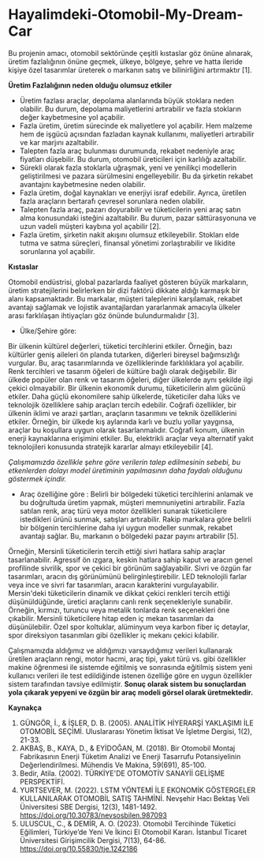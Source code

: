 # Hayalimdeki-Otomobil-My-Dream-Car

Bu projenin amacı, otomobil sektöründe çeşitli kıstaslar göz önüne alınarak, üretim fazlalığının önüne geçmek, ülkeye, bölgeye, şehre ve hatta ileride kişiye özel tasarımlar üreterek o markanın satış ve bilinirliğini artırmaktır [1].

**Üretim Fazlalığının neden olduğu olumsuz etkiler** 

- Üretim fazlası araçlar, depolama alanlarında büyük stoklara neden olabilir. Bu durum, depolama maliyetlerini artırabilir ve fazla stokların değer kaybetmesine yol açabilir.
- Fazla üretim, üretim sürecinde ek maliyetlere yol açabilir. Hem malzeme hem de işgücü açısından fazladan kaynak kullanımı, maliyetleri artırabilir ve kar marjını azaltabilir.
- Talepten fazla araç bulunması durumunda, rekabet nedeniyle araç fiyatları düşebilir. Bu durum, otomobil üreticileri için karlılığı azaltabilir.
- Sürekli olarak fazla stoklarla uğraşmak, yeni ve yenilikçi modellerin geliştirilmesi ve pazara sürülmesini engelleyebilir. Bu da şirketin rekabet avantajını kaybetmesine neden olabilir.
- Fazla üretim, doğal kaynakları ve enerjiyi israf edebilir. Ayrıca, üretilen fazla araçların bertarafı çevresel sorunlara neden olabilir.
- Talepten fazla araç, pazarı doyurabilir ve tüketicilerin yeni araç satın alma konusundaki isteğini azaltabilir. Bu durum, pazar sättürasyonuna ve uzun vadeli müşteri kaybına yol açabilir [2].
- Fazla üretim, şirketin nakit akışını olumsuz etkileyebilir. Stokları elde tutma ve satma süreçleri, finansal yönetimi zorlaştırabilir ve likidite sorunlarına yol açabilir.

**Kıstaslar**

Otomobil endüstrisi, global pazarlarda faaliyet gösteren büyük markaların, üretim stratejilerini belirlerken bir dizi faktörü dikkate aldığı karmaşık bir alanı kapsamaktadır. Bu markalar, müşteri taleplerini karşılamak, rekabet avantajı sağlamak ve lojistik avantajlardan yararlanmak amacıyla ülkeler arası farklılaşan ihtiyaçları göz önünde bulundurmalıdır [3].

- Ülke/Şehire göre:

Bir ülkenin kültürel değerleri, tüketici tercihlerini etkiler. Örneğin, bazı kültürler geniş aileleri ön planda tutarken, diğerleri bireysel bağımsızlığı vurgular. Bu, araç tasarımlarında ve özelliklerinde farklılıklara yol açabilir. Renk tercihleri ve tasarım öğeleri de kültüre bağlı olarak değişebilir. Bir ülkede popüler olan renk ve tasarım öğeleri, diğer ülkelerde aynı şekilde ilgi çekici olmayabilir. Bir ülkenin ekonomik durumu, tüketicilerin alım gücünü etkiler. Daha güçlü ekonomilere sahip ülkelerde, tüketiciler daha lüks ve teknolojik özelliklere sahip araçları tercih edebilir. Coğrafi özellikler, bir ülkenin iklimi ve arazi şartları, araçların tasarımını ve teknik özelliklerini etkiler. Örneğin, bir ülkede kış aylarında karlı ve buzlu yollar yaygınsa, araçlar bu koşullara uygun olarak tasarlanmalıdır. Coğrafi konum, ülkenin enerji kaynaklarına erişimini etkiler. Bu, elektrikli araçlar veya alternatif yakıt teknolojileri konusunda stratejik kararlar almayı etkileyebilir [4].

_Çalışmamızda özellikle şehre göre verilerin talep edilmesinin sebebi, bu etkenlerden dolayı model üretiminin yapılmasının daha faydalı olduğunu göstermek içindir._

- Araç özelliğine göre : 
Belirli bir bölgedeki tüketici tercihlerini anlamak ve bu doğrultuda üretim yapmak, müşteri memnuniyetini artırabilir. Fazla satılan renk, araç türü veya motor özellikleri sunarak tüketicilere istedikleri ürünü sunmak, satışları artırabilir. Rakip markalara göre belirli bir bölgenin tercihlerine daha iyi uygun modeller sunmak, rekabet avantajı sağlar. Bu, markanın o bölgedeki pazar payını artırabilir [5]. 

Örneğin, Mersinli tüketicilerin tercih ettiği sivri hatlara sahip araçlar tasarlanabilir. Agressif ön ızgara, keskin hatlara sahip kaput ve aracın genel profilinde sivrilik, spor ve çekici bir görünüm sağlayabilir. Sivri ve özgün far tasarımları, aracın dış görünümünü belirginleştirebilir. LED teknolojili farlar veya ince ve sivri far tasarımları, aracın karakterini vurgulayabilir. Mersin'deki tüketicilerin dinamik ve dikkat çekici renkleri tercih ettiği düşünüldüğünde, üretici araçlarını canlı renk seçenekleriyle sunabilir. Örneğin, kırmızı, turuncu veya metalik tonlarda renk seçenekleri öne çıkabilir. Mersinli tüketicilere hitap eden iç mekan tasarımları da düşünülebilir. Özel spor koltuklar, alüminyum veya karbon fiber iç detaylar, spor direksiyon tasarımları gibi özellikler iç mekanı çekici kılabilir.

 Çalışmamızda aldığımız ve aldığımızı varsaydığımız verileri kullanarak üretilen araçların rengi, motor hacmi, araç tipi, yakıt türü vs. gibi özellikler makine öğrenmesi ile sistemde eğitilmiş ve sonrasında eğitilmiş sistem yeni kullanıcı verileri ile test edildiğinde istenen özelliğe göre en uygun özellikler sistem tarafından tavsiye edilmiştir. **Sonuç olarak sistem bu sonuçlardan yola çıkarak yepyeni ve özgün bir araç modeli görsel olarak üretmektedir.**

**Kaynakça**
1. GÜNGÖR, İ., & İŞLER, D. B. (2005). ANALİTİK HİYERARŞİ YAKLAŞIMI İLE OTOMOBİL SEÇİMİ. Uluslararası Yönetim İktisat Ve İşletme Dergisi, 1(2), 21-33.
2. AKBAŞ, B., KAYA, D., & EYİDOĞAN, M. (2018). Bir Otomobil Montaj Fabrikasının Enerji Tüketim Analizi ve Enerji Tasarrufu Potansiyelinin Değerlendirilmesi. Mühendis Ve Makina, 59(691), 85-100.
3. Bedir, Atila. (2002). TÜRKİYE'DE OTOMOTİV SANAYİİ GELİŞME PERSPEKTİFİ. 
4. YURTSEVER, M. (2022). LSTM YÖNTEMİ İLE EKONOMİK GÖSTERGELER KULLANILARAK OTOMOBİL SATIŞ TAHMİNİ. Nevşehir Hacı Bektaş Veli Üniversitesi SBE Dergisi, 12(3), 1481-1492. https://doi.org/10.30783/nevsosbilen.987093
5. ULUSCUL, C., & DEMİR, A. O. (2023). Otomobil Tercihinde Tüketici Eğilimleri, Türkiye’de Yeni Ve İkinci El Otomobil Kararı. İstanbul Ticaret Üniversitesi Girişimcilik Dergisi, 7(13), 64-86. https://doi.org/10.55830/tje.1242186
